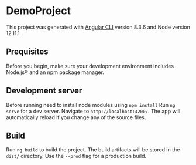 # DemoProject

This project was generated with [Angular CLI](https://github.com/angular/angular-cli) version 8.3.6 and Node version 12.11.1

## Prequisites

Before you begin, make sure your development environment includes Node.js® and an npm package manager.

## Development server

Before running need to install node modules using `npm install`
Run `ng serve` for a dev server. Navigate to `http://localhost:4200/`. The app will automatically reload if you change any of the source files.

## Build

Run `ng build` to build the project. The build artifacts will be stored in the `dist/` directory. Use the `--prod` flag for a production build.

